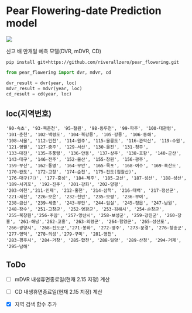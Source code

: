 # Pear Flowering-date Prediction model

![](https://github.com/riverallzero/pear_flowering/assets/93754504/c8a756ad-9bd2-4f7e-8994-c21e9aa878e3)

신고 배 만개일 예측 모델(DVR, mDVR, CD)

```pip install git+https://github.com/riverallzero/pear_flowering.git```

```python
from pear_flowering import dvr, mdvr, cd

dvr_result = dvr(year, loc) 
mdvr_result = mdvr(year, loc) 
cd_result = cd(year, loc) 
```

## loc(지역번호)

```
'90-속초', '93-북춘천', '95-철원', '98-동두천', '99-파주', '100-대관령', '101-춘천', '102-백령도', '104-북강릉', '105-강릉', '106-동해',
'108-서울', '112-인천', '114-원주', '115-울릉도', '116-관악산', '119-수원', '121-영월', '127-충주', '129-서산', '130-울진', '131-청주',
'133-대전', '135-추풍령', '136-안동', '137-상주', '138-포항', '140-군산', '143-대구', '146-전주', '152-울산', '155-창원', '156-광주',
'159-부산', '162-통영', '164-무안', '165-목포', '168-여수', '169-흑산도', '170-완도', '172-고창', '174-순천', '175-진도(첨찰산)',
'176-대구(기)', '177-홍성', '184-제주', '185-고산', '187-성산', '188-성산', '189-서귀포', '192-진주', '201-강화', '202-양평',
'203-이천','211-인제', '212-홍천', '214-삼척', '216-태백', '217-정선군', '221-제천', '226-보은', '232-천안', '235-보령', '236-부여',
'238-금산', '239-세종', '243-부안', '244-임실', '245-정읍', '247-남원', '248-장수', '251-고창군', '252-영광군', '253-김해시', '254-순창군',
'255-북창원','256-주암', '257-양산시', '258-보성군', '259-강진군', '260-장흥', '261-해남','262-고흥', '263-의령군', '264-함양군', '265-성산포',
'266-광양시', '268-진도군','271-봉화', '272-영주', '273-문경', '276-청송군', '277-영덕', '278-의성','279-구미', '281-영천',
'283-경주시', '284-거창', '285-합천', '288-밀양', '289-산청', '294-거제', '295-남해'
```

## ToDo
- [ ] mDVR 내생휴면종료일(현재 2.15 지정) 계산
- [ ] CD 내생휴면종료일(현재 2.15 지정) 계산
- [X] 지역 검색 함수 추가
      
